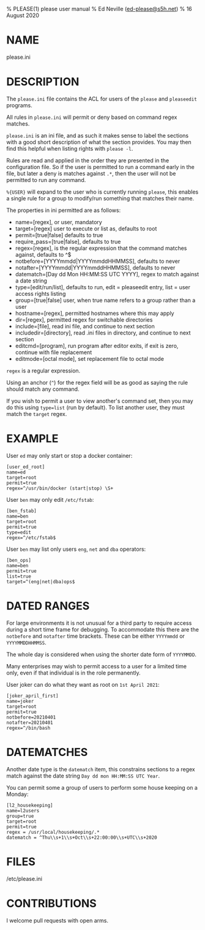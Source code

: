 % PLEASE(1) please user manual
% Ed Neville (ed-please@s5h.net)
% 16 August 2020

# NAME

please.ini

# DESCRIPTION

The `please.ini` file contains the ACL for users of the `please` and `pleaseedit` programs.

All rules in `please.ini` will permit or deny based on command regex matches.

`please.ini` is an ini file, and as such it makes sense to label the sections with a good short description of what the section provides. You may then find this helpful when listing rights with `please -l`.

Rules are read and applied in the order they are presented in the configuration file. So if the user is permitted to run a command early in the file, but later a deny is matches against `.*`, then the user will not be permitted to run any command.

`%{USER}` will expand to the user who is currently running `please`, this enables a single rule for a group to modify/run something that matches their name.

The properties in ini permitted are as follows:

 * name=[regex], or user, mandatory
 * target=[regex] user to execute or list as, defaults to root
 * permit=[true|false] defaults to true
 * require_pass=[true|false], defaults to true
 * regex=[regex], is the regular expression that the command matches against, defaults to ^$
 * notbefore=[YYYYmmdd|YYYYmmddHHMMSS], defaults to never
 * notafter=[YYYYmmdd|YYYYmmddHHMMSS], defaults to never
 * datematch=[Day dd Mon HH:MM:SS UTC YYYY], regex to match against a date string
 * type=[edit/run/list], defaults to run, edit = pleaseedit entry, list = user access rights listing
 * group=[true|false] user, when true name refers to a group rather than a user
 * hostname=[regex], permitted hostnames where this may apply
 * dir=[regex], permitted regex for switchable directories
 * include=[file], read ini file, and continue to next section
 * includedir=[directory], read .ini files in directory, and continue to next section
 * editcmd=[program], run program after editor exits, if exit is zero, continue with file replacement
 * editmode=[octal mode], set replacement file to octal mode

`regex` is a regular expression.

Using an anchor (`^`) for the regex field will be as good as saying the rule should match any command.

If you wish to permit a user to view another's command set, then you may do this using `type=list` (run by default). To list another user, they must match the `target` regex.

# EXAMPLE

User `ed` may only start or stop a docker container:

```
[user_ed_root]
name=ed
target=root
permit=true
regex=^/usr/bin/docker (start|stop) \S+
```

User `ben` may only edit `/etc/fstab`:

```
[ben_fstab]
name=ben
target=root
permit=true
type=edit
regex=^/etc/fstab$
```

User `ben` may list only users `eng`, `net` and `dba` operators:

```
[ben_ops]
name=ben
permit=true
list=true
target=^(eng|net|dba)ops$
```

# DATED RANGES

For large environments it is not unusual for a third party to require access during a short time frame for debugging. To accommodate this there are the `notbefore` and `notafter` time brackets. These can be either `YYYYmmdd` or `YYYYMMDDHHMMSS`.

The whole day is considered when using the shorter date form of `YYYYMMDD`.

Many enterprises may wish to permit access to a user for a limited time only, even if that individual is in the role permanently.

User joker can do what they want as root on `1st April 2021`:

```
[joker_april_first]
name=joker
target=root
permit=true
notbefore=20210401
notafter=20210401
regex=^/bin/bash
```

# DATEMATCHES

Another date type is the `datematch` item, this constrains sections to a regex match against the date string `Day dd mon HH:MM:SS UTC Year`.

You can permit some a group of users to perform some house keeping on a Monday:

```
[l2_housekeeping]
name=l2users
group=true
target=root
permit=true
regex = /usr/local/housekeeping/.*
datematch = ^Thu\\s+1\\s+Oct\\s+22:00:00\\s+UTC\\s+2020
```

# FILES

/etc/please.ini

# CONTRIBUTIONS

I welcome pull requests with open arms.

